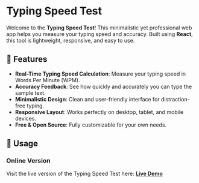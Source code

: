 # Typing Speed Test

Welcome to the **Typing Speed Test**! This minimalistic yet professional web app helps you measure your typing speed and accuracy. Built using **React**, this tool is lightweight, responsive, and easy to use.

## 🚀 Features

- **Real-Time Typing Speed Calculation**: Measure your typing speed in Words Per Minute (WPM).
- **Accuracy Feedback**: See how quickly and accurately you can type the sample text.
- **Minimalistic Design**: Clean and user-friendly interface for distraction-free typing.
- **Responsive Layout**: Works perfectly on desktop, tablet, and mobile devices.
- **Free & Open Source**: Fully customizable for your own needs.

## 🎯 Usage

### Online Version
Visit the live version of the Typing Speed Test here:
**[Live Demo](https://njvanas.github.io/typing-speed-test/)**
